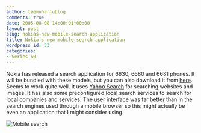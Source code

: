 ```yaml
---
author: teemuharjublog
comments: true
date: 2005-08-08 14:00:01+00:00
layout: post
slug: nokias-new-mobile-search-application
title: Nokia’s new mobile search application
wordpress_id: 53
categories:
- Series 60
---
```


Nokia has released a search application for 6630, 6680 and 6681 phones. It will be bundled with these models, but you can also download it from [here](http://www.nokia.com/mobilesearch/). Seems to work quite well. It uses [Yahoo Search](http://search.yahoo.com/) for searching websites and images. It has also some preconfigured local search services to search for local companies and services. The user interface was far better than in the search engines used through a mobile browser so this might actually be even an application that I might consider using.


![Mobile search](/wp-content/dev_search.png)
